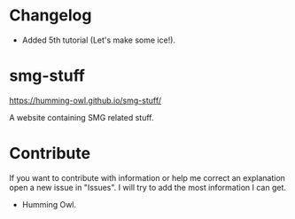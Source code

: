 # Changelog

- Added 5th tutorial (Let's make some ice!).

# smg-stuff
https://humming-owl.github.io/smg-stuff/ 

A website containing SMG related stuff.

# Contribute
If you want to contribute with information or help me correct an explanation open a new issue in "Issues". I will try to add the most information I can get.

- Humming Owl.
